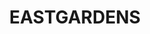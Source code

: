 ---
lastmod: '2025-04-06T06:05:20+00:00'
latitude: -33.969624
layout: suburb
longitude: 151.237844
postcode: '2036'
state: NSW
title: EASTGARDENS
url: /nsw/eastgardens/
---